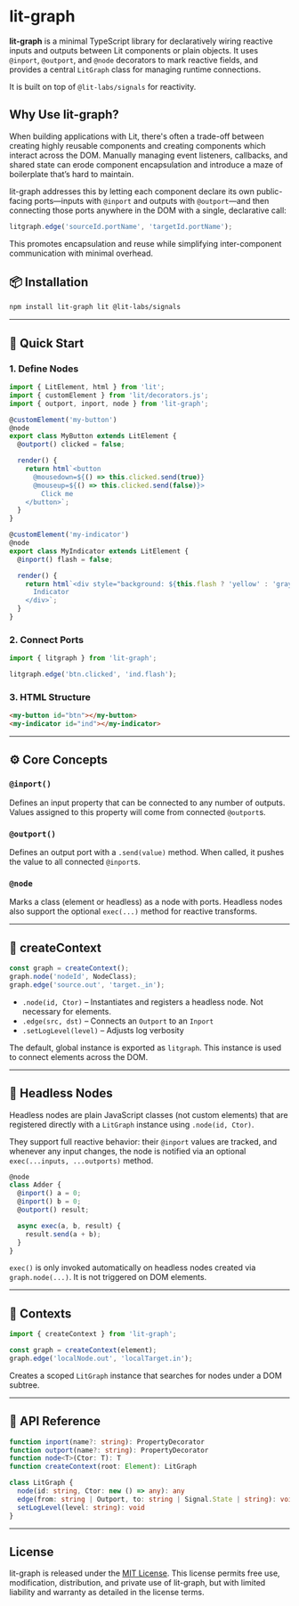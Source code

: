 # lit-graph

**lit-graph** is a minimal TypeScript library for declaratively wiring reactive inputs and outputs between Lit components or plain objects. It uses `@inport`, `@outport`, and `@node` decorators to mark reactive fields, and provides a central `LitGraph` class for managing runtime connections.

It is built on top of `@lit-labs/signals` for reactivity.

## Why Use lit-graph?

When building applications with Lit, there's often a trade-off between creating highly reusable components and creating components which interact across the DOM. Manually managing event listeners, callbacks, and shared state can erode component encapsulation and introduce a maze of boilerplate that’s hard to maintain.

lit-graph addresses this by letting each component declare its own public-facing ports—inputs with `@inport` and outputs with `@outport`—and then connecting those ports anywhere in the DOM with a single, declarative call:

```ts
litgraph.edge('sourceId.portName', 'targetId.portName');
```

This promotes encapsulation and reuse while simplifying inter-component communication with minimal overhead.

## 📦 Installation

```bash
npm install lit-graph lit @lit-labs/signals
```

---

## 🚀 Quick Start

### 1. Define Nodes

```ts
import { LitElement, html } from 'lit';
import { customElement } from 'lit/decorators.js';
import { outport, inport, node } from 'lit-graph';

@customElement('my-button')
@node
export class MyButton extends LitElement {
  @outport() clicked = false;

  render() {
    return html`<button 
      @mousedown=${() => this.clicked.send(true)} 
      @mouseup=${() => this.clicked.send(false)}>
        Click me
    </button>`;
  }
}

@customElement('my-indicator')
@node
export class MyIndicator extends LitElement {
  @inport() flash = false;

  render() {
    return html`<div style="background: ${this.flash ? 'yellow' : 'gray'}">
      Indicator
    </div>`;
  }
}
```

### 2. Connect Ports

```ts
import { litgraph } from 'lit-graph';

litgraph.edge('btn.clicked', 'ind.flash');
```

### 3. HTML Structure

```html
<my-button id="btn"></my-button>
<my-indicator id="ind"></my-indicator>
```

---

## ⚙️ Core Concepts

### `@inport()`

Defines an input property that can be connected to any number of outputs. Values assigned to this property will come from connected `@outport`s.

### `@outport()`

Defines an output port with a `.send(value)` method. When called, it pushes the value to all connected `@inport`s.

### `@node`

Marks a class (element or headless) as a node with ports. Headless nodes also support the optional `exec(...)` method for reactive transforms.

---

## 🔌 createContext

```ts
const graph = createContext();
graph.node('nodeId', NodeClass);
graph.edge('source.out', 'target._in');
```

* `.node(id, Ctor)` – Instantiates and registers a headless node. Not necessary for elements.
* `.edge(src, dst)` – Connects an `Outport` to an `Inport`
* `.setLogLevel(level)` – Adjusts log verbosity

The default, global instance is exported as `litgraph`. This instance is used to connect elements across the DOM.

---

## 🧪 Headless Nodes

Headless nodes are plain JavaScript classes (not custom elements) that are registered directly with a `LitGraph` instance using `.node(id, Ctor)`.

They support full reactive behavior: their `@inport` values are tracked, and whenever any input changes, the node is notified via an optional `exec(...inputs, ...outports)` method.

```ts
@node
class Adder {
  @inport() a = 0;
  @inport() b = 0;
  @outport() result;

  async exec(a, b, result) {
    result.send(a + b);
  }
}
```

`exec()` is only invoked automatically on headless nodes created via `graph.node(...)`. It is not triggered on DOM elements.

---

## 🧱 Contexts

```ts
import { createContext } from 'lit-graph';

const graph = createContext(element);
graph.edge('localNode.out', 'localTarget.in');
```

Creates a scoped `LitGraph` instance that searches for nodes under a DOM subtree.

---

## 🧾 API Reference

```ts
function inport(name?: string): PropertyDecorator
function outport(name?: string): PropertyDecorator
function node<T>(Ctor: T): T
function createContext(root: Element): LitGraph

class LitGraph {
  node(id: string, Ctor: new () => any): any
  edge(from: string | Outport, to: string | Signal.State | string): void
  setLogLevel(level: string): void
}
```

---

## License

lit-graph is released under the [MIT License](https://opensource.org/licenses/MIT). This license permits free use, modification, distribution, and private use of lit-graph, but with limited liability and warranty as detailed in the license terms.